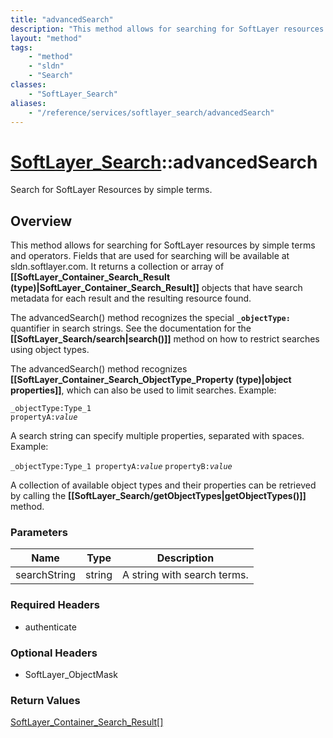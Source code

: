 ```yaml
---
title: "advancedSearch"
description: "This method allows for searching for SoftLayer resources by simple terms and operators.  Fields that are used for search... "
layout: "method"
tags:
    - "method"
    - "sldn"
    - "Search"
classes:
    - "SoftLayer_Search"
aliases:
    - "/reference/services/softlayer_search/advancedSearch"
---
```

# [SoftLayer_Search](/reference/services/SoftLayer_Search)::advancedSearch

Search for SoftLayer Resources by simple terms.


## Overview 
This method allows for searching for SoftLayer resources by simple terms and operators.  Fields that are used for searching will be available at sldn.softlayer.com. It returns a collection or array of <b>[[SoftLayer_Container_Search_Result (type)|SoftLayer_Container_Search_Result]]</b> objects that have search metadata for each result and the resulting resource found. 

The advancedSearch() method recognizes the special <b><code>_objectType:</code></b> quantifier in search strings.  See the documentation for the <b>[[SoftLayer_Search/search|search()]]</b> method on how to restrict searches using object types. 

The advancedSearch() method recognizes <b>[[SoftLayer_Container_Search_ObjectType_Property (type)|object properties]]</b>, which can also be used to limit searches.  Example: 

<code>_objectType:Type_1 propertyA:</code><i><code>value</code></i> 

A search string can specify multiple properties, separated with spaces. Example: 

<code>_objectType:Type_1 propertyA:</code><i><code>value</code></i> <code>propertyB:</code><i><code>value</code></i> 

A collection of available object types and their properties can be retrieved by calling the <b>[[SoftLayer_Search/getObjectTypes|getObjectTypes()]]</b> method. 

### Parameters 
|Name | Type | Description |
| --- | --- | --- |
|searchString| string| A string with search terms.|


### Required Headers
* authenticate

### Optional Headers
* SoftLayer_ObjectMask

### Return Values
<a href='/reference/datatypes/SoftLayer_Container_Search_Result'>SoftLayer_Container_Search_Result[] </a>

